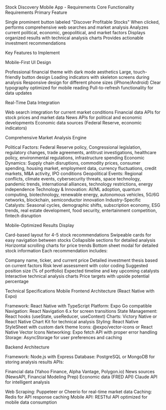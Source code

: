 Stock Discovery Mobile App - Requirements
Core Functionality Requirements
Primary Feature

Single prominent button labeled "Discover Profitable Stocks"
When clicked, performs comprehensive web searches and market analysis
Analyzes current political, economic, geopolitical, and market factors
Displays organized results with technical analysis charts
Provides actionable investment recommendations

Key Features to Implement

Mobile-First UI Design

Professional financial theme with dark mode aesthetics
Large, touch-friendly button design
Loading indicators with skeleton screens during analysis
Responsive design for different phone sizes (iPhone/Android)
Clear typography optimized for mobile reading
Pull-to-refresh functionality for data updates


Real-Time Data Integration

Web search integration for current market conditions
Financial data APIs for stock prices and market data
News APIs for political and economic developments
Economic data sources (Federal Reserve, economic indicators)


Comprehensive Market Analysis Engine

Political Factors: Federal Reserve policy, Congressional legislation, regulatory changes, trade agreements, antitrust investigations, healthcare policy, environmental regulations, infrastructure spending
Economic Dynamics: Supply chain disruptions, commodity prices, consumer spending, housing market, employment data, currency fluctuations, credit markets, M&A activity, IPO conditions
Geopolitical Events: Regional conflicts, climate events, cybersecurity threats, space technology, pandemic trends, international alliances, technology restrictions, energy independence
Technology & Innovation: AI/ML adoption, quantum computing, biotechnology, renewable energy, autonomous vehicles, 5G/6G networks, blockchain, semiconductor innovation
Industry-Specific Catalysts: Seasonal cycles, demographic shifts, subscription economy, ESG trends, real estate development, food security, entertainment competition, fintech disruption


Mobile-Optimized Results Display

Card-based layout for 4-5 stock recommendations
Swipeable cards for easy navigation between stocks
Collapsible sections for detailed analysis
Horizontal scrolling charts for price trends
Bottom sheet modal for detailed stock information
Each recommendation includes:

Company name, ticker, and current price
Detailed investment thesis based on current factors
Risk level assessment with color coding
Suggested position size (% of portfolio)
Expected timeline and key upcoming catalysts
Interactive technical analysis charts
Price targets with upside potential percentage


Technical Specifications
Mobile Frontend Architecture (React Native with Expo)

Framework: React Native with TypeScript
Platform: Expo Go compatible
Navigation: React Navigation 6.x for screen transitions
State Management: React hooks (useState, useReducer, useContext)
Charts: Victory Native or React Native Chart Kit for technical analysis
Styling: React Native StyleSheet with custom dark theme
Icons: @expo/vector-icons or React Native Vector Icons
Networking: Expo fetch API with proper error handling
Storage: AsyncStorage for user preferences and caching

Backend Architecture

Framework: Node.js with Express
Database: PostgreSQL or MongoDB for storing analysis results
APIs:

Financial data (Yahoo Finance, Alpha Vantage, Polygon.io)
News sources (NewsAPI, Financial Modeling Prep)
Economic data (FRED API)
Claude API for intelligent analysis


Web Scraping: Puppeteer or Cheerio for real-time market data
Caching: Redis for API response caching
Mobile API: RESTful API optimized for mobile data consumption